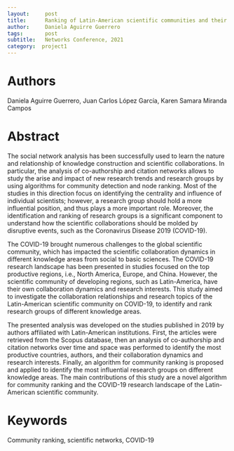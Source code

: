 ```yaml
---
layout:     post
title:      Ranking of Latin-American scientific communities and their response to the emergency of COVID-19
author:     Daniela Aguirre Guerrero
tags: 		post
subtitle:  	Networks Conference, 2021
category:  project1
---
```

<!-- Start Writing Below in Markdown -->
# Authors
Daniela Aguirre Guerrero, Juan Carlos López García, Karen Samara Miranda Campos

# Abstract 

The social network analysis has been successfully used to learn the nature and relationship of knowledge construction and scientific collaborations. In particular, the analysis of co-authorship and citation networks allows to study the arise and impact of new research trends and research groups by using algorithms for community detection and node ranking. Most of the studies in this direction focus on identifying the centrality and influence of individual scientists; however, a research group should hold a more influential position, and thus plays a more important role. Moreover, the identification and ranking of research groups is a significant component to understand how the scientific collaborations should be molded by disruptive events, such as the Coronavirus Disease 2019 (COVID-19).

The COVID-19 brought numerous challenges to the global scientific community, which has impacted the scientific collaboration dynamics in different knowledge areas from social to basic sciences. The COVID-19 research landscape has been presented in studies focused on the top productive regions, i.e., North America, Europe, and China. However, the scientific community of developing regions, such as Latin-America, have their own collaboration dynamics and research interests. This study aimed to investigate the collaboration relationships and research topics of the Latin-American scientific community on COVID-19, to identify and rank research groups of different knowledge areas.

The presented analysis was developed on the studies published in 2019 by authors affiliated with Latin-American institutions. First, the articles were retrieved from the Scopus database, then an analysis of co-authorship and citation networks over time and space was performed to identify the most productive countries, authors, and their collaboration dynamics and research interests. Finally, an algorithm for community ranking is proposed and applied to identify the most influential research groups on different knowledge areas. The main contributions of this study are a novel algorithm for community ranking and the COVID-19 research landscape of the Latin-American scientific community.

# Keywords
Community ranking, scientific networks, COVID-19